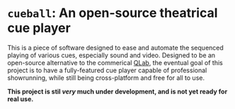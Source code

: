 # `cueball`: An open-source theatrical cue player

This is a piece of software designed to ease and automate the sequenced playing
of various cues, especially sound and video. Designed to be an open-source
alternative to the commerical [QLab](https://qlab.app/), the eventual goal of
this project is to have a fully-featured cue player capable of professional
showrunning, while still being cross-platform and free for all to use.

**This project is stil *very* much under development, and is not yet ready for
real use.**
